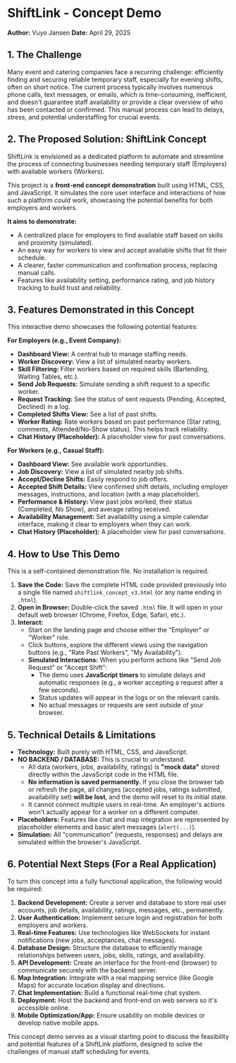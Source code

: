 # ShiftLink - Concept Demo

**Author:** Vuyo Jansen
**Date:** April 29, 2025

## 1. The Challenge

Many event and catering companies face a recurring challenge: efficiently finding and securing reliable temporary staff, especially for evening shifts, often on short notice. The current process typically involves numerous phone calls, text messages, or emails, which is time-consuming, inefficient, and doesn't guarantee staff availability or provide a clear overview of who has been contacted or confirmed. This manual process can lead to delays, stress, and potential understaffing for crucial events.

## 2. The Proposed Solution: ShiftLink Concept

ShiftLink is envisioned as a dedicated platform to automate and streamline the process of connecting businesses needing temporary staff (Employers) with available workers (Workers).

This project is a **front-end concept demonstration** built using HTML, CSS, and JavaScript. It simulates the core user interface and interactions of how such a platform *could* work, showcasing the potential benefits for both employers and workers.

**It aims to demonstrate:**

* A centralized place for employers to find available staff based on skills and proximity (simulated).
* An easy way for workers to view and accept available shifts that fit their schedule.
* A clearer, faster communication and confirmation process, replacing manual calls.
* Features like availability setting, performance rating, and job history tracking to build trust and reliability.

## 3. Features Demonstrated in this Concept

This interactive demo showcases the following potential features:

**For Employers (e.g., Event Company):**

* **Dashboard View:** A central hub to manage staffing needs.
* **Worker Discovery:** View a list of simulated nearby workers.
* **Skill Filtering:** Filter workers based on required skills (Bartending, Waiting Tables, etc.).
* **Send Job Requests:** Simulate sending a shift request to a specific worker.
* **Request Tracking:** See the status of sent requests (Pending, Accepted, Declined) in a log.
* **Completed Shifts View:** See a list of past shifts.
* **Worker Rating:** Rate workers based on past performance (Star rating, comments, Attended/No-Show status). This helps track reliability.
* **Chat History (Placeholder):** A placeholder view for past conversations.

**For Workers (e.g., Casual Staff):**

* **Dashboard View:** See available work opportunities.
* **Job Discovery:** View a list of simulated nearby job shifts.
* **Accept/Decline Shifts:** Easily respond to job offers.
* **Accepted Shift Details:** View confirmed shift details, including employer messages, instructions, and location (with a map placeholder).
* **Performance & History:** View past jobs worked, their status (Completed, No Show), and average rating received.
* **Availability Management:** Set availability using a simple calendar interface, making it clear to employers when they can work.
* **Chat History (Placeholder):** A placeholder view for past conversations.

## 4. How to Use This Demo

This is a self-contained demonstration file. No installation is required.

1.  **Save the Code:** Save the complete HTML code provided previously into a single file named `shiftlink_concept_v3.html` (or any name ending in `.html`).
2.  **Open in Browser:** Double-click the saved `.html` file. It will open in your default web browser (Chrome, Firefox, Edge, Safari, etc.).
3.  **Interact:**
    * Start on the landing page and choose either the "Employer" or "Worker" role.
    * Click buttons, explore the different views using the navigation buttons (e.g., "Rate Past Workers", "My Availability").
    * **Simulated Interactions:** When you perform actions like "Send Job Request" or "Accept Shift":
        * The demo uses **JavaScript timers** to simulate delays and automatic responses (e.g., a worker accepting a request after a few seconds).
        * Status updates will appear in the logs or on the relevant cards.
        * No actual messages or requests are sent outside of your browser.

## 5. Technical Details & Limitations

* **Technology:** Built purely with HTML, CSS, and JavaScript.
* **NO BACKEND / DATABASE:** This is crucial to understand.
    * All data (workers, jobs, availability, ratings) is **"mock data"** stored directly within the JavaScript code in the HTML file.
    * **No information is saved permanently.** If you close the browser tab or refresh the page, all changes (accepted jobs, ratings submitted, availability set) **will be lost**, and the demo will reset to its initial state.
    * It cannot connect multiple users in real-time. An employer's actions won't actually appear for a worker on a different computer.
* **Placeholders:** Features like chat and map integration are represented by placeholder elements and basic alert messages (`alert(...)`).
* **Simulation:** All "communication" (requests, responses) and delays are simulated within the browser's JavaScript.

## 6. Potential Next Steps (For a Real Application)

To turn this concept into a fully functional application, the following would be required:

1.  **Backend Development:** Create a server and database to store real user accounts, job details, availability, ratings, messages, etc., permanently.
2.  **User Authentication:** Implement secure login and registration for both employers and workers.
3.  **Real-time Features:** Use technologies like WebSockets for instant notifications (new jobs, acceptances, chat messages).
4.  **Database Design:** Structure the database to efficiently manage relationships between users, jobs, skills, ratings, and availability.
5.  **API Development:** Create an interface for the front-end (browser) to communicate securely with the backend server.
6.  **Map Integration:** Integrate with a real mapping service (like Google Maps) for accurate location display and directions.
7.  **Chat Implementation:** Build a functional real-time chat system.
8.  **Deployment:** Host the backend and front-end on web servers so it's accessible online.
9.  **Mobile Optimization/App:** Ensure usability on mobile devices or develop native mobile apps.

This concept demo serves as a visual starting point to discuss the feasibility and potential features of a ShiftLink platform, designed to solve the challenges of manual staff scheduling for events.